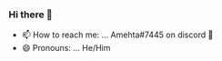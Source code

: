 ### Hi there 👋
- 📫 How to reach me: ... Amehta#7445 on discord 👋
- 😄 Pronouns: ... He/Him

<!--
**Amehta996/Amehta996** is a ✨ _special_ ✨ repository because its `README.md` (this file) appears on your GitHub profile.

Here are some ideas to get you started:

- 🔭 I’m currently working on ... *Always Changing*
- 🌱 I’m currently learning ... Different intermediate to advanced algorithms
- 👯 I’m looking to collaborate on ... If you would like to collaborate with me on something please contact me on discord.
- 🤔 I’m looking for help with ... Anyone that has suggestions on my code I'd love to hear 👂
- 💬 Ask me about ... Anything 😊
- 😄 Pronouns: ... He/Him
-->
